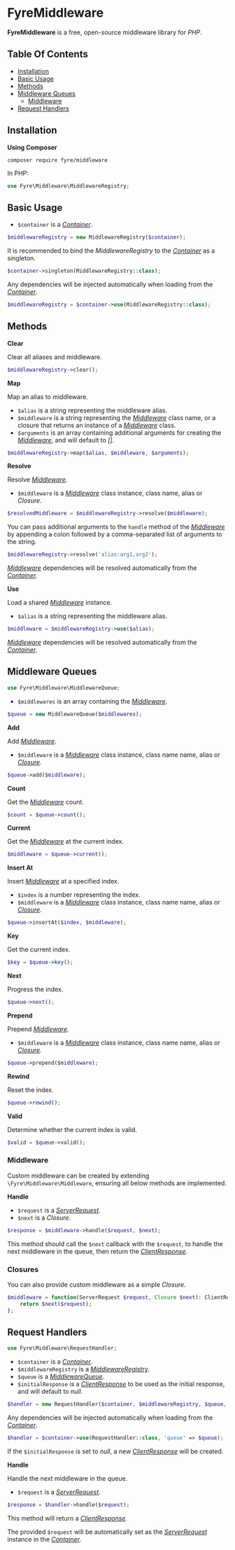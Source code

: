 # FyreMiddleware

**FyreMiddleware** is a free, open-source middleware library for *PHP*.


## Table Of Contents
- [Installation](#installation)
- [Basic Usage](#basic-usage)
- [Methods](#methods)
- [Middleware Queues](#middleware-queues)
    - [Middleware](#middleware)
- [Request Handlers](#request-handlers)



## Installation

**Using Composer**

```
composer require fyre/middleware
```

In PHP:

```php
use Fyre\Middleware\MiddlewareRegistry;
```


## Basic Usage

- `$container` is a [*Container*](https://github.com/elusivecodes/FyreContainer).

```php
$middlewareRegistry = new MiddlewareRegistry($container);
```

It is recommended to bind the *MiddlewareRegistry* to the [*Container*](https://github.com/elusivecodes/FyreContainer) as a singleton.

```php
$container->singleton(MiddlewareRegistry::class);
```

Any dependencies will be injected automatically when loading from the [*Container*](https://github.com/elusivecodes/FyreContainer).

```php
$middlewareRegistry = $container->use(MiddlewareRegistry::class);
```


## Methods

**Clear**

Clear all aliases and middleware.

```php
$middlewareRegistry->clear();
```

**Map**

Map an alias to middleware.

- `$alias` is a string representing the middleware alias.
- `$middleware` is a string representing the [*Middleware*](#middleware) class name, or a closure that returns an instance of a [*Middleware*](middleware) class.
- `$arguments` is an array containing additional arguments for creating the [*Middleware*](#middleware), and will default to *[]*.

```php
$middlewareRegistry->map($alias, $middleware, $arguments);
```

**Resolve**

Resolve [*Middleware*](#middleware).

- `$middleware` is a [*Middleware*](#middleware) class instance, class name, alias or *Closure*.

```php
$resolvedMiddleware = $middlewareRegistry->resolve($middleware);
```

You can pass additional arguments to the `handle` method of the [*Middleware*](#middleware) by appending a colon followed by a comma-separated list of arguments to the string.

```php
$middlewareRegistry->resolve('alias:arg1,arg2');
```

[*Middleware*](#middleware) dependencies will be resolved automatically from the [*Container*](https://github.com/elusivecodes/FyreContainer).

**Use**

Load a shared [*Middleware*](#middleware) instance.

- `$alias` is a string representing the middleware alias.

```php
$middleware = $middlewareRegistry->use($alias);
```

[*Middleware*](#middleware) dependencies will be resolved automatically from the [*Container*](https://github.com/elusivecodes/FyreContainer).


## Middleware Queues

```php
use Fyre\Middleware\MiddlewareQueue;
```

- `$middlewares` is an array containing the [*Middleware*](#middleware).

```php
$queue = new MiddlewareQueue($middlewares);
```

**Add**

Add [*Middleware*](#middleware).

- `$middleware` is a [*Middleware*](#middleware) class instance, class name name, alias or [*Closure*](#closures).

```php
$queue->add($middleware);
```

**Count**

Get the [*Middleware*](#middleware) count.

```php
$count = $queue->count();
```

**Current**

Get the [*Middleware*](#middleware) at the current index.

```php
$middleware = $queue->current();
```

**Insert At**

Insert [*Middleware*](#middleware) at a specified index.

- `$index` is a number representing the index.
- `$middleware` is a [*Middleware*](#middleware) class instance, class name name, alias or [*Closure*](#closures).

```php
$queue->insertAt($index, $middleware);
```

**Key**

Get the current index.

```php
$key = $queue->key();
```

**Next**

Progress the index.

```php
$queue->next();
```

**Prepend**

Prepend [*Middleware*](#middleware).

- `$middleware` is a [*Middleware*](#middleware) class instance, class name name, alias or [*Closure*](#closures).

```php
$queue->prepend($middleware);
```

**Rewind**

Reset the index.

```php
$queue->rewind();
```

**Valid**

Determine whether the current index is valid.

```php
$valid = $queue->valid();
```


### Middleware

Custom middleware can be created by extending `\Fyre\Middleware\Middleware`, ensuring all below methods are implemented.

**Handle**

- `$request` is a [*ServerRequest*](https://github.com/elusivecodes/FyreServer#server-requests).
- `$next` is a *Closure*.

```php
$response = $middleware->handle($request, $next);
```

This method should call the `$next` callback with the `$request`, to handle the next middleware in the queue, then return the [*ClientResponse*](https://github.com/elusivecodes/FyreServer#client-responses).


### Closures

You can also provide custom middleware as a simple *Closure*.

```php
$middleware = function(ServerRequest $request, Closure $next): ClientResponse {
    return $next($request);
};
```


## Request Handlers

```php
use Fyre\Middleware\RequestHandler;
```

- `$container` is a [*Container*](https://github.com/elusivecodes/FyreContainer).
- `$middlewareRegistry` is a [*MiddlewareRegistry*](#basic-usage).
- `$queue` is a [*MiddlewareQueue*](#middleware-queues).
- `$initialResponse` is a [*ClientResponse*](https://github.com/elusivecodes/FyreServer#client-responses) to be used as the initial response, and will default to *null*.

```php
$handler = new RequestHandler($container, $middlewareRegistry, $queue, $initialResponse);
```

Any dependencies will be injected automatically when loading from the [*Container*](https://github.com/elusivecodes/FyreContainer).

```php
$handler = $container->use(RequestHandler::class, 'queue' => $queue);
```

If the `$initialResponse` is set to *null*, a new [*ClientResponse*](https://github.com/elusivecodes/FyreServer#client-responses) will be created.

**Handle**

Handle the next middleware in the queue.

- `$request` is a [*ServerRequest*](https://github.com/elusivecodes/FyreServer#server-requests).

```php
$response = $handler->handle($request);
```

This method will return a [*ClientResponse*](https://github.com/elusivecodes/FyreServer#client-responses).

The provided `$request` will be automatically set as the [*ServerRequest*](https://github.com/elusivecodes/FyreServer#server-requests) instance in the [*Container*](https://github.com/elusivecodes/FyreContainer).